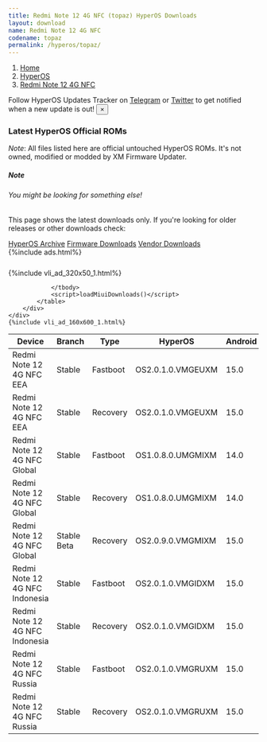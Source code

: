 ```yaml
---
title: Redmi Note 12 4G NFC (topaz) HyperOS Downloads
layout: download
name: Redmi Note 12 4G NFC
codename: topaz
permalink: /hyperos/topaz/
---
```

<nav aria-label="breadcrumb">
    <ol class="breadcrumb">
        <li class="breadcrumb-item"><a href="/">Home</a></li>
        <li class="breadcrumb-item"><a href="/hyperos/">HyperOS</a></li>
        <li class="breadcrumb-item active" aria-current="page"><a href="/hyperos/topaz/">Redmi Note 12 4G NFC</a></li>
    </ol>
</nav>
<div class="alert alert-primary alert-dismissible fade show" role="alert">
    Follow HyperOS Updates Tracker on <a href="https://t.me/MIUIUpdatesTracker" class="alert-link">Telegram</a>
     or <a href="https://twitter.com/MiFwUpdater" class="alert-link">Twitter</a> to get notified when a new update is out!
    <button type="button" class="close" data-dismiss="alert" aria-label="Close">
        <span aria-hidden="true">&times;</span>
    </button>
</div>

### Latest HyperOS Official ROMs
*Note*: All files listed here are official untouched HyperOS ROMs. It's not owned, modified or modded by XM Firmware Updater.
<div class="card">
  <div class="card-body">
    <h5 class="card-title">Note</h5>
    <h6 class="card-subtitle mb-2 text-muted">You might be looking for something else!</h6>
    <p class="card-text">This page shows the latest downloads only.
     If you're looking for older releases or other downloads check:</p>
    <a href="/archive/hyperos/topaz/" class="card-link">HyperOS Archive</a>
    <a href="/firmware/topaz/" class="card-link">Firmware Downloads</a>
    <a href="/vendor/topaz/" class="card-link">Vendor Downloads</a>
  </div>
</div>
{%include ads.html%}
<div class="row justify-content-center">
    <div class="col-10">
        <div class="table-responsive-md" style="margin-top: 25px;">
            {%include vli_ad_320x50_1.html%}
            <table id="miui" class="display dt-responsive nowrap compact table table-striped table-hover table-sm">
                <thead class="thead-dark">
                    <tr>
                        <th data-ref="device">Device</th>
                        <th data-ref="branch">Branch</th>
                        <th data-ref="type">Type</th>
                        <th data-ref="miui">HyperOS</th>
                        <th data-ref="android">Android</th>
                        <th data-ref="size">Size</th>
                        <th data-ref="size">Date</th>
                        <th data-ref="link">Link</th>
                    </tr>
                </thead>
                <tbody>
                <tr><td>Redmi Note 12 4G NFC EEA</td><td>Stable</td><td>Fastboot</td><td>OS2.0.1.0.VMGEUXM</td><td>15.0</td><td>7.2 GB</td><td>2024-12-23</td><td><a href="/hyperos/topaz/stable/OS2.0.1.0.VMGEUXM/">Download</a></td></tr>
<tr><td>Redmi Note 12 4G NFC EEA</td><td>Stable</td><td>Recovery</td><td>OS2.0.1.0.VMGEUXM</td><td>15.0</td><td>4.7 GB</td><td>2024-12-30</td><td><a href="/hyperos/topaz/stable/OS2.0.1.0.VMGEUXM/">Download</a></td></tr>
<tr><td>Redmi Note 12 4G NFC Global</td><td>Stable</td><td>Fastboot</td><td>OS1.0.8.0.UMGMIXM</td><td>14.0</td><td>7.5 GB</td><td>2024-12-07</td><td><a href="/hyperos/topaz/stable/OS1.0.8.0.UMGMIXM/">Download</a></td></tr>
<tr><td>Redmi Note 12 4G NFC Global</td><td>Stable</td><td>Recovery</td><td>OS1.0.8.0.UMGMIXM</td><td>14.0</td><td>4.5 GB</td><td>2024-12-13</td><td><a href="/hyperos/topaz/stable/OS1.0.8.0.UMGMIXM/">Download</a></td></tr>
<tr><td>Redmi Note 12 4G NFC Global</td><td>Stable Beta</td><td>Recovery</td><td>OS2.0.9.0.VMGMIXM</td><td>15.0</td><td>4.7 GB</td><td>2025-02-19</td><td><a href="/hyperos/topaz/stable beta/OS2.0.9.0.VMGMIXM/">Download</a></td></tr>
<tr><td>Redmi Note 12 4G NFC Indonesia</td><td>Stable</td><td>Fastboot</td><td>OS2.0.1.0.VMGIDXM</td><td>15.0</td><td>7.0 GB</td><td>2025-01-02</td><td><a href="/hyperos/topaz/stable/OS2.0.1.0.VMGIDXM/">Download</a></td></tr>
<tr><td>Redmi Note 12 4G NFC Indonesia</td><td>Stable</td><td>Recovery</td><td>OS2.0.1.0.VMGIDXM</td><td>15.0</td><td>4.6 GB</td><td>2025-01-14</td><td><a href="/hyperos/topaz/stable/OS2.0.1.0.VMGIDXM/">Download</a></td></tr>
<tr><td>Redmi Note 12 4G NFC Russia</td><td>Stable</td><td>Fastboot</td><td>OS2.0.1.0.VMGRUXM</td><td>15.0</td><td>7.4 GB</td><td>2025-01-02</td><td><a href="/hyperos/topaz/stable/OS2.0.1.0.VMGRUXM/">Download</a></td></tr>
<tr><td>Redmi Note 12 4G NFC Russia</td><td>Stable</td><td>Recovery</td><td>OS2.0.1.0.VMGRUXM</td><td>15.0</td><td>4.6 GB</td><td>2025-01-13</td><td><a href="/hyperos/topaz/stable/OS2.0.1.0.VMGRUXM/">Download</a></td></tr>

                </tbody>
                <script>loadMiuiDownloads()</script>
            </table>
        </div>
    </div>
    {%include vli_ad_160x600_1.html%}
</div>
